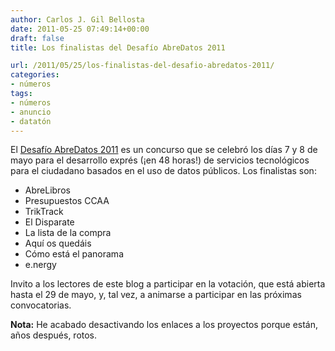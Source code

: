 ```yaml
---
author: Carlos J. Gil Bellosta
date: 2011-05-25 07:49:14+00:00
draft: false
title: Los finalistas del Desafío AbreDatos 2011

url: /2011/05/25/los-finalistas-del-desafio-abredatos-2011/
categories:
- números
tags:
- números
- anuncio
- datatón
---
```


El [Desafío AbreDatos 2011](http://www.abredatos.es/) es un concurso que se celebró los días 7 y 8 de mayo para el desarrollo exprés (¡en 48 horas!) de servicios tecnológicos para el ciudadano basados en el uso de datos públicos. Los finalistas son:

* AbreLibros
* Presupuestos CCAA
* TrikTrack
* El Disparate
* La lista de la compra
* Aquí os quedáis
* Cómo está el panorama
* e.nergy

Invito a los lectores de este blog a participar en la votación, que está abierta hasta el 29 de mayo, y, tal vez, a animarse a participar en las próximas convocatorias.

**Nota:** He acabado desactivando los enlaces a los proyectos porque están, años después, rotos.
